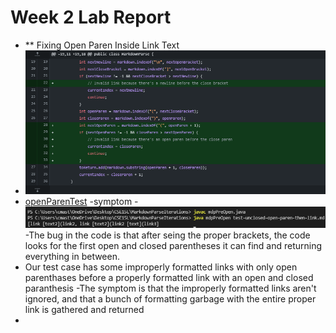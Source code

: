 **Week 2 Lab Report**
=====================
- ** Fixing Open Paren Inside Link Text
- ![image](lab2pics/openParenChanges.png)
- [openParenTest](https://cmasterm.github.io/cse15l-lab-reports/lab2tests/test-unclosed-open-paren-then-link.md)
-symptom
-![image](lab2pics/unclodedOpenSymptom.png)
-The bug in the code is that after seing the proper brackets, the code looks for the first open and closed parentheses it can find and returning everything in between.
- Our test case has some improperly formatted links with only open parenthases before a properly formatted link with an open and closed paranthesis
-The symptom is that the improperly formatted links aren't ignored, and that a bunch of formatting garbage with the entire proper link is gathered and returned
-